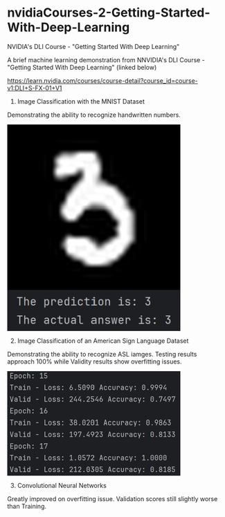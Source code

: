 # nvidiaCourses-2-Getting-Started-With-Deep-Learning
NVIDIA's DLI Course - "Getting Started With Deep Learning"

A brief machine learning demonstration from NNVIDIA's DLI Course - "Getting Started With Deep Learning" (linked below)

https://learn.nvidia.com/courses/course-detail?course_id=course-v1:DLI+S-FX-01+V1

1. Image Classification with the MNIST Dataset

Demonstrating the ability to recognize handwritten numbers.

<img src="images/1. Handwritten.png" align="center" width="400"/>
<img src="images/1. Result.png" align="center" width="400"/>

2. Image Classification of an American Sign Language Dataset

Demonstrating the ability to recognize ASL iamges. Testing results approach 100% while Validity results show overfitting issues.

<img src="images/2. Result.png" align="center" width="400"/>

3. Convolutional Neural Networks

Greatly improved on overfitting issue. Validation scores still slightly worse than Training.
